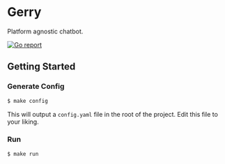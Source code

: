 # Gerry

Platform agnostic chatbot.

[![Go report](https://goreportcard.com/badge/git.dbyte.xyz/distro/gerry)](http://goreportcard.com/report/git.dbyte.xyz/distro/gerry)

## Getting Started

### Generate Config

```bash
$ make config
```

This will output a `config.yaml` file in the root of the project. Edit this file to your liking.

### Run

```bash
$ make run
```
